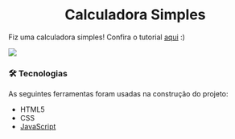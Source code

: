 <h1 align="center">Calculadora Simples</h1>

Fiz uma calculadora simples! Confira o tutorial [aqui](https://www.youtube.com/watch?v=42TShjXR0m0&list=PLt3xnEqFASGOFkjN-MQKzHr3q0K70fMTN&index=2&t=3s) :)

<img src="https://s3.us-west-2.amazonaws.com/secure.notion-static.com/d5b4fe45-6d02-4e33-b35d-d97f30d4c16d/Screenshot_2021-09-28_at_12.09.26.png?X-Amz-Algorithm=AWS4-HMAC-SHA256&X-Amz-Credential=AKIAT73L2G45O3KS52Y5%2F20210928%2Fus-west-2%2Fs3%2Faws4_request&X-Amz-Date=20210928T151034Z&X-Amz-Expires=86400&X-Amz-Signature=7e902c3c681e386e971a2c9a6602ed1c7698ebafbcda6b9461ea86d39f464e67&X-Amz-SignedHeaders=host&response-content-disposition=filename%20%3D%22Screenshot%25202021-09-28%2520at%252012.09.26.png%22"/>

### 🛠 Tecnologias

As seguintes ferramentas foram usadas na construção do projeto:

- HTML5
- CSS
- [JavaScript](https://www.javascript.com/)

